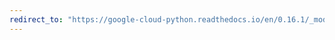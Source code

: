 ```yaml
---
redirect_to: "https://google-cloud-python.readthedocs.io/en/0.16.1/_modules/gcloud/resource_manager/project.html"
---
```

